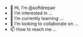 - 👋 Hi, I’m @softdrepair
- 👀 I’m interested in ...
- 🌱 I’m currently learning ...
- 💞️ I’m looking to collaborate on ...
- 📫 How to reach me ...

<!---
softdrepair/softdrepair is a ✨ special ✨ repository because its `README.md` (this file) appears on your GitHub profile.
You can click the Preview link to take a look at your changes.
--->
